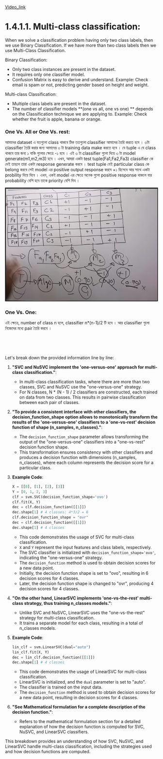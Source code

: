 [Video_link](https://www.youtube.com/watch?v=6_YvpI-oDIs&list=PLYwpaL_SFmcBhOEPwf5cFwqo5B-cP9G4P&index=7&ab_channel=5MinutesEngineering)

# 1.4.1.1. Multi-class classification:

When we solve a classification problem having only two class labels, then we use Binary Classification. If we have more than two class labels then we use Multi-Class Classification.

Binary Classification: 
- Only two class instances are present in the dataset.
- It requires only one classifier model.
- Confusion Matrix is easy to derive and understand.
Example: Check email is spam or not, predicting gender based on height and weight.

Multi-class Classification:
- Multiple class labels are present in the dataset.
- The number of classifier models **(one vs all, one vs one) ** depends on the Classification technique we are applying to. 
Example: Check whether the fruit is apple, banana or orange.

### One Vs. All or One Vs. rest: 

আমাদের dataset এ যতগুলো class থাকবে ঠিক ততগুলো classifier আমাদের তৈরি করতে হবে । ৩টা classifier তৈরি করার জন্য আমাদের ৩ টা training data  make করতে হবে । যে  tuple এ যে class থাকবে তার জন্য ১ বাকি গুলোর ক্ষেত্রে -১ হবে । এই ৩ টা classifier গুলো দিয়ে ৩ টা model generate(m1,m2,m3) হবে । এখন,  আমরা একটা test tuple(Fa1,Fa2,Fa3) classifier কে  দেই তাহলে তারা একটা response generate করবে । test tuple যেই particular class  কে belong করবে সেই  model এর positive output response করবে +১ হিসেবে আর সাথে একটা  probility দিয়ে দিবে । এখন, একই model এর ক্ষেত্রে অনেক গুলো positive response থাকলে যার probability বেশি হবে তাকে priority বেশি দিব । 

![Alt text](/Supervised_Learning/1.4_Support_Vector_Machine/image/image4.png)

### One Vs. One:
এই ক্ষেত্রে,  number of class n হলে,  classifier n*(n-1)/2 টি হবে ।  আর classifier গুলো নিজেদের মধ্যে pair তৈরি করবে । 

<br> <br> <br>

Let's break down the provided information line by line:

1. **"SVC and NuSVC implement the 'one-versus-one' approach for multi-class classification."**:
   - In multi-class classification tasks, where there are more than two classes, SVC and NuSVC use the "one-versus-one" strategy.
   - For N classes, N * (N - 1) / 2 classifiers are constructed, each trained on data from two classes. This results in pairwise classification between each pair of classes.

2. **"To provide a consistent interface with other classifiers, the decision_function_shape option allows to monotonically transform the results of the 'one-versus-one' classifiers to a 'one-vs-rest' decision function of shape (n_samples, n_classes)."**:
   - The `decision_function_shape` parameter allows transforming the output of the "one-versus-one" classifiers into a "one-vs-rest" decision function shape.
   - This transformation ensures consistency with other classifiers and produces a decision function with dimensions (n_samples, n_classes), where each column represents the decision score for a particular class.

3. **Example Code**:
   ```python
   X = [[0], [1], [2], [3]]
   Y = [0, 1, 2, 3]
   clf = svm.SVC(decision_function_shape='ovo')
   clf.fit(X, Y)
   dec = clf.decision_function([[1]])
   dec.shape[1] # 4 classes: 4*3/2 = 6
   clf.decision_function_shape = "ovr"
   dec = clf.decision_function([[1]])
   dec.shape[1] # 4 classes
   ```
   - This code demonstrates the usage of SVC for multi-class classification.
   - `X` and `Y` represent the input features and class labels, respectively.
   - The SVC classifier is initialized with `decision_function_shape='ovo'`, indicating the "one-versus-one" strategy.
   - The `decision_function` method is used to obtain decision scores for a new data point.
   - Initially, the decision function shape is set to "ovo", resulting in 6 decision scores for 4 classes.
   - Later, the decision function shape is changed to "ovr", producing 4 decision scores for 4 classes.

4. **"On the other hand, LinearSVC implements 'one-vs-the-rest' multi-class strategy, thus training n_classes models."**:
   - Unlike SVC and NuSVC, LinearSVC uses the "one-vs-the-rest" strategy for multi-class classification.
   - It trains a separate model for each class, resulting in a total of n_classes models.

5. **Example Code**:
   ```python
   lin_clf = svm.LinearSVC(dual="auto")
   lin_clf.fit(X, Y)
   dec = lin_clf.decision_function([[1]])
   dec.shape[1] # 4 classes
   ```
   - This code demonstrates the usage of LinearSVC for multi-class classification.
   - LinearSVC is initialized, and the `dual` parameter is set to "auto".
   - The classifier is trained on the input data.
   - The `decision_function` method is used to obtain decision scores for a new data point, resulting in decision scores for 4 classes.

6. **"See Mathematical formulation for a complete description of the decision function."**:
   - Refers to the mathematical formulation section for a detailed explanation of how the decision function is computed for SVC, NuSVC, and LinearSVC classifiers.

This breakdown provides an understanding of how SVC, NuSVC, and LinearSVC handle multi-class classification, including the strategies used and how decision functions are computed.

